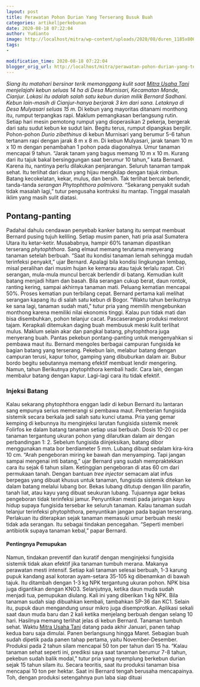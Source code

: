 ```yaml
---
layout: post
title: Perawatan Pohon Durian Yang Terserang Busuk Buah
categories: artikel|perkebunan
date: 2020-08-18 07:22:04
author: Yudianto
image: http://localhost/mitra/wp-content/uploads/2020/08/duren_1185x800.jpg
tags:
- 

modification_time: 2020-08-18 07:22:04
blogger_orig_url: http://localhost/mitra/perawatan-pohon-durian-yang-terserang.html
---
```


<em>Siang itu matahari bersinar terik memanggang kulit saat <a href="http://127.0.0.1/mitra"><a href="http://127.0.0.1/mitra"><a href="http://127.0.0.1/mitra">Mitra Usaha Tani</a></a></a> menjelajahi kebun seluas 14 ha di Desa Murnisari, Kecamatan Mande, Cianjur. Lokasi itu adalah salah satu kebun durian milik Bernard Sadhani. Kebun lain-masih di Cianjur-hanya berjarak 3 km dari sana. Letaknya di Desa Mulyasari seluas 15 m.</em>
Di kebun yang mayoritas ditanami monthong itu, rumput terpangkas rapi. Maklum pemangkasan berlangsung rutin. Setiap hari mesin pemotong rumput yang dioperasikan 2 pekerja, bergerak dari satu sudut kebun ke sudut lain. Begitu terus, rumput dipangkas bergilir.
Pohon-pohon <em>Durio zibethinus</em> di kebun Murnisari yang berumur 5-6 tahun tertanam rapi dengan jarak 8 m x 8 m. Di kebun Mulyasari, jarak tanam 10 m x 10 m dengan penambahan 1 pohon pada diagonalnya. Umur tanaman mencapai 9 tahun. “Jarak tanam yang bagus memang 10 m x 10 m. Kurang dari itu tajuk bakal bersinggungan saat berumur 10 tahun,” kata Bernard. Karena itu, nantinya perlu dilakukan penjarangan.
Seluruh tanaman tampak sehat. Itu terlihat dari daun yang hijau mengkilap dengan tajuk rimbun. Batang kecokelatan, kekar, mulus, dan bersih. Tak terlihat bercak berlendir, tanda-tanda <em>serangan Phytophthora palmivora</em>. “Sekarang penyakit sudah tidak masalah lagi,” tutur pengusaha kontruksi itu mantap. Tinggal masalah iklim yang masih sulit diatasi.
<h2>Pontang-panting</h2>
Padahal dahulu cendawan penyebab kanker batang itu sempat membuat Bernard pusing tujuh keliling. Setiap musim panen, hati pria asal Sumatera Utara itu ketar-ketir. Musababnya, hampir 60% tanaman dipastikan terserang <em>phytophthora</em>. Sang elmaut memang terutama menyerang tanaman setelah berbuah. “Saat itu kondisi tanaman lemah sehingga mudah terinfeksi penyakit,” ujar Bernard. Apalagi bila kondisi lingkungan lembap, misal peralihan dari musim hujan ke kemarau atau tajuk terlalu rapat.
Ciri serangan, mula-mula muncul bercak berlendir di batang. Kemudian kulit batang menjadi hitam dan basah. Bila serangan cukup berat, daun rontok, ranting kering, sampai akhirnya tanaman mati. Peluang kematian mencapai 50%. Proses kematian pun terbilang cepat. Bernard pertama kali melihat serangan kapang itu di salah satu kebun di Bogor. “Waktu tahun berikutnya ke sana lagi, tanaman sudah mati,” tutur pria yang memilih mengebunkan monthong karena memiliki nilai ekonomis tinggi.
Kalau pun tidak mati dan bisa disembuhkan, pohon telanjur cacat. Pascaserangan produksi melorot tajam. Kerapkali ditemukan daging buah membusuk meski kulit terlihat mulus. Maklum selain akar dan pangkal batang, phytophthora juga menyerang buah.
Pantas pekebun pontang-panting untuk mengenyahkan si pembawa maut itu. Bernard mengoles berbagai campuran fungisida ke bagian batang yang terserang. Pekebun lain, melabur batang dengan campuran terusi, kapur tohor, gamping yang dibuburkan dalam air. Bubur bordo begitu sebutannya memang efektif membuat lendir mengering. Namun, tahun Berikutnya phytophthora kembali hadir. Cara lain, dengan membalur batang dengan kapur. Lagi-lagi cara itu tidak efektif.
<h3>Injeksi Batang</h3>
Kalau sekarang phytophthora enggan ladir di kebun Bernard itu lantaran sang empunya serius memerangi si pembawa maut. Pemberian fungisida sistemik secara berkala jadi salah satu kunci utama. Pria yang gemar kemping di kebunnya itu menginjeksi larutan fungisida sistemik merek Folirfos ke dalam batang tanaman setiap usai berbuah. Dosis 10-20 cc per tanaman tergantung ukuran pohon yang dilarutkan dalam air dengan perbandingan 1: 2.
Sebelum fungisida diinjeksikan, batang dibor menggunakan mata bor berdiameter 5 mm. Lubang dibuat sedalam kira-kira 10 cm. “Arah pengeboran miring ke bawah dan menyamping. Tapi jangan sampai mengenai inti batang,” ujar Bernard yang sudah mempraktekkan cara itu sejak 6 tahun silam. Ketinggian pengeboran di atas 60 cm dari permukaan tanah.
Dengan bantuan <em>tree injector</em>  semacam alat infus berpegas yang dibuat khusus untuk tanaman, fungisida sistemik ditekan ke dalam batang melalui lubang bor. Bekas lubang ditutup dengan lilin parafin, tanah liat, atau kayu yang dibuat seukuran lubang. Tujuannya agar bekas pengeboran tidak terinfeksi jamur. Penyuntikan mesti pada jaringan kayu hidup supaya fungisida tersebar ke seluruh tanaman. Kalau tanaman sudah telanjur terinfeksi phytophthora, penyuntikan jangan pada bagian terserang.
Perlakuan itu diterapkan sejak tanaman memasuki umur berbuah meski tidak ada serangan. Itu sebagai tindakan pencegahan. “Seperti memberi antibiotik supaya tanaman kebal,” papar Bernard.
<h4>Pentingnya Pemupukan</h4>
Namun, tindakan preventif dan kuratif dengan menginjeksi fungisida sistemik tidak akan efektif jika tanaman tumbuh merana. Makanya perawatan mesti intensif. Setiap kali tanaman selesai berbuah, 1-3 karung pupuk kandang asal kotoran ayam-setara 35-105 kg dibenamkan di bawah tajuk. Itu ditambah dengan 1-3 kg NPK tergantung ukuran pohon. NPK bisa juga digantikan dengan KNO3.
Selanjutnya, ketika daun muda sudah menjadi tua, pemupukan diulang. Kali ini yang diberikan 1 kg NPK. Bila tanaman sudah siap dibuahkan kembali, tambahkan SP-36 dan KC1. Selain itu, pupuk daun mengandung unsur mikro juga disemprotkan. Aplikasi sekali saat daun muda baru dan 2 kali ketika menjelang berbuah dengan selang 10 hari.
Hasilnya memang terlihat jelas di kebun Bernard. Tanaman tumbuh sehat. Waktu <a href="http://127.0.0.1/mitra"><a href="http://127.0.0.1/mitra">Mitra Usaha Tani</a></a> datang pada akhir Januari, panen tahap kedua baru saja dimulai. Panen berlangsung hingga Maret. Sebagian buah sudah dipetik pada panen tahap pertama, yaitu November-Desember. Produksi pada 2 tahun silam mencapai 50 ton per tahun dari 15 ha.
“Kalau tanaman sehat seperti ini, prediksi saya saat tanaman berumur 7-8 tahun, pekebun sudah balik modal,” tutur pria yang nyemplung berkebun durian sejak 15 tahun silam itu. Secara teoritis, saat itu produksi tanaman bisa mencapai 10 ton per hektar. Saat ini Bernard tengah berusaha mencapainya. Toh, dengan produksi setengahnya pun laba siap dituai
